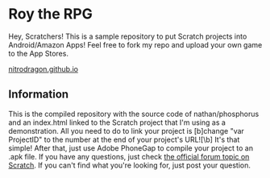 # Roy the RPG

Hey, Scratchers! This is a sample repository to put Scratch projects into Android/Amazon Apps!
Feel free to fork my repo and upload your own game to the App Stores.

[nitrodragon.github.io](http://nitrodragon.github.io/royroyroyroy)
## Information
This is the compiled repository with the source code of nathan/phosphorus and an index.html linked to the Scratch project that I'm using as a demonstration. All you need to do to link your project is [b]change "var ProjectID" to the number at the end of your project's URL![\b] It's that simple!
After that, just use Adobe PhoneGap to compile your project to an .apk file. If you have any questions, just check [the official forum topic on Scratch](https://scratch.mit.edu/discuss/topic/91282/?page=2). If you can't find what you're looking for, just post your question.
